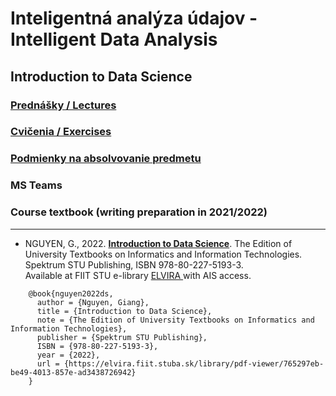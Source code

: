 #  Inteligentná analýza údajov - Intelligent Data Analysis
## Introduction to Data Science

### [Prednášky / Lectures](https://github.com/FIIT-IAU/2021-2022/tree/master/prednasky)

### [Cvičenia / Exercises](https://github.com/FIIT-IAU/2021-2022/tree/master/cvicenia)

### [Podmienky na absolvovanie predmetu](https://github.com/FIIT-IAU/2021-2022/blob/main/rozne/README.md) 

### MS Teams

### Course textbook (writing preparation in 2021/2022)
------------

- NGUYEN, G., 2022. **[Introduction to Data Science](https://elvira.fiit.stuba.sk/library/pdf-viewer/765297eb-be49-4013-857e-ad3438726942)**. The Edition of University Textbooks on Informatics and Information Technologies. Spektrum STU Publishing, ISBN 978-80-227-5193-3. <br>Available at FIIT STU e-library [ ELVIRA ](https://elvira.fiit.stuba.sk/) with AIS access.
```
    @book{nguyen2022ds,   
      author = {Nguyen, Giang},  
      title = {Introduction to Data Science},
      note = {The Edition of University Textbooks on Informatics and Information Technologies},
      publisher = {Spektrum STU Publishing},
      ISBN = {978-80-227-5193-3}, 
      year = {2022},
      url = {https://elvira.fiit.stuba.sk/library/pdf-viewer/765297eb-be49-4013-857e-ad3438726942}
    }
```
